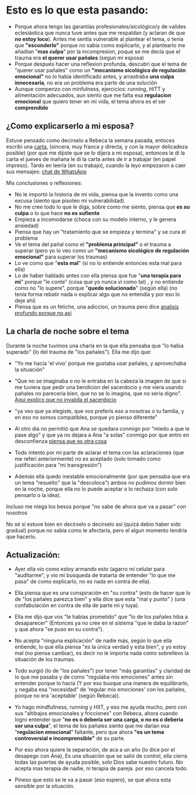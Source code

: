 # Esto es lo que esta pasando:

- Porque ahora tengo las garantías profesionales/sicológico/y de valides eclesiástica que nunca tuve antes que me respaldan (y aclaran de que **no estoy loco**). Antes me sentía vulnerable al plantear el tema, o tenía que **"esconderlo"** porque no sabía como explicarlo, y al plantearlo me añadian "**mas culpa**" por la incompresion, poque se me decía que el trauma era **el querer usar pañales** (segun mi esposa)
- Porque después hacer una reflexion profunda, descubrí que el tema de "querer usar pañales" como un **"mecanismo sicológico de regulación emocional"** no lo había identificado antes, y arrastraba **una culpa innecesaria**, no era un problema era parte de una solución 
- Aunque compenzo con minfulness, ejercicios: running, HITT y alimentación adecuados, aun siento que me falta esa **regulacion emocional** que quiero tener en mi vida, el tema ahora es el ser **comprendido**

## ¿Como explicarserlo a mi esposa?

 Estuve pensado como decirselo a Rebeca la semana pasada, entoces escribi una [carta](carta.md), (sincera, muy franca y directa, y con la mayor delicadeza posible) (por que me dijiste que se lo dijera a mi esposa), entonces le di la carta el jueves de mañana le di la carta antes de ir a trabajar (en papel impreso). Tardo en leerla (en su trabajo), cuando la leyo empezaron a caer sus mensajes: [chat de WhatsApp](chat.md)
 
 Mis conclusiones o reflexiones:
- No le importó la historia de mi vida, piensa que la invento como una excusa (siento que pisoteo mi vulnerabilidad)
- No me cree todo lo que le diga, sobre como me siento, piensa que **es su culpa** o lo que hace **no es sufiente**
- Empieza a incomodarse (choca con su modelo interno, y le genera ansiedad)
- Piensa que hay un "tratamiento que se empieza y termina" y se cura el problema
- Ve el tema del pañal como el **"problema principal"** o el trauma a superar (pero yo lo veo como un **"mecanismo sicológico de regulación emocional"** para superar los traumas)
- Lo ve como que "**esta mal**" (si no lo entiende entonces esta mal para ella)
- Lo de haber hablado antes con ella piensa que fue "**una terapia para mi**" porque "le conte" (cosa que yo nunca vi como tal) , y no entiende como no "lo supere", porque "**quedo solucionado**" (según ella) (no tenía forma rebatir nada o explicar algo que no entendía y por eso lo deje ahí)
- Piensa que es un fetiche, una adiccion, un trauma pero dice [analisis profundo porque no así](analisis_psicologico_profundo.md)

## La charla de noche sobre el tema

 Durante la noche tuvimos una charla en la que ella pensaba que "lo habia superado" (lo del trauma de "los pañales"). Ella me dijo que: 


- "Yo me hacía 'el vivo' porque me gustaba usar pañales, y aprovechaba la situación"
- "Que no se imaginaba o no le entraba en la cabeza la imagen de que si me tuviera que pedir una bendicion del sacerdocio y me viera usando pañales no parecería bien, que no se lo imagina, que no seria digno".\
[Aqui explico que no invalida el sacerdocio](Sacerdocio_y_Salud_Mental.md)
- "ya veo que ya elegiste, que vos preferís eso a nosotras o tu familia, y en eso no somos compatibles, porque yo pienso diferente"
- Al otro día no permitió que Ana se quedara conmigo por "miedo a que le pase algo" y que ya no dejara a Ana "a solas" conmigo por que entro en desconfienza [piensa que es otra cosa](Lo_Que_No_Es.md)
- Todo intento por mi parte de aclarar el tema con las aclaraciones (que me referi anteriormente) no es aceptado (solo tomado como justificación para "mi transgresión")  

- Además ella quedo inestable emocionalmente (por que pensaba que era un tema "resuelto" que la "descoloca") ambos no pudimos dormir bien en la noche, porque ella no lo puede aceptar o lo rechaza (con solo pensarlo o la idea). 
 
 Incluso me niega los besos porque "no sabe de ahora que va a pasar" con nosotros
 
 No sé sí estuve bien en decirselo o decirselo así (quizá debio haber sido gradual) porque no sabía como le afectaría, pero el algun momento tendría que hacerlo. 

## Actualización:

  - Ayer ella vio como estoy armando esto (agarro mi celular para "auditarme", y vio mi busqueda de tratarta de entender "lo que me pasa" de como explicarlo, no es nada en contra de ella).
 - Ella piensa que es una conspiración en "su contra" (esto de hacer que lo de "los pañales parezca bien" y ella dice que esta "mal y punto" ) (una confabulación en contra de ella de parte mi y tuya). 
 - Ella me dijo que vos "le habías prometido" que "lo de los pañales hiba a desaparecer" (Entonces ya no cree en el sistema "que le daba la razon" y que ahora "se puso en su contra"). 
 - No acepta "ninguna explicación" de nadie más, según lo que ella entiende, lo que ella piensa "es la única verdad y esta bien", y yo estoy mal (no piensa cambiar), es decir no le importa nada como sobrellevo la situación de los traumas. 

-  Todo surgió (lo de "los pañales") por tener "más garantías" y claridad de lo que me pasaba y de como "regulaba mis emociones" antes sin entender porque lo hacía (Y por eso busque una manera de equilibrarlo, y negaba esa "necesidad" de 'regular mis emociones' con los pañales, porque no era 'aceptable' (según Rebeca)). 
- Yo hago mindfullness, running y HIIT, y eso me ayuda mucho, pero con sus "altibajos emocionales y fricciones" con Rebeca, ahora cuando logro entender que "**no es o debería ser una carga, o no es o deberia ser una culpa**", el tema de los pañales siento que me darían esa "**regulacion emocional**" faltante, pero que ahora **"es un tema controversial e incomprensible"** de su parte.
- Por eso ahora quiere la separación, de aca a un año (lo dice por el desapego con Ana), Es una situación que se salió de control, ella cierra todas las puertas de ayuda posible, solo Dios sabe nuestro futuro. 
 No acepta mas terapia de nadie, ni terapia de pareja. por eso cancela todo.
- Pineso que esto se le va a pasar (eso espero), se que ahora esta sensible por la situación.